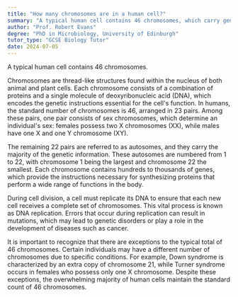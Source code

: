 ```yaml
---
title: "How many chromosomes are in a human cell?"
summary: "A typical human cell contains 46 chromosomes, which carry genetic information essential for growth, development, and functioning of the organism."
author: "Prof. Robert Evans"
degree: "PhD in Microbiology, University of Edinburgh"
tutor_type: "GCSE Biology Tutor"
date: 2024-07-05
---
```


A typical human cell contains $46$ chromosomes.

Chromosomes are thread-like structures found within the nucleus of both animal and plant cells. Each chromosome consists of a combination of proteins and a single molecule of deoxyribonucleic acid (DNA), which encodes the genetic instructions essential for the cell's function. In humans, the standard number of chromosomes is $46$, arranged in $23$ pairs. Among these pairs, one pair consists of sex chromosomes, which determine an individual's sex: females possess two X chromosomes (XX), while males have one X and one Y chromosome (XY).

The remaining $22$ pairs are referred to as autosomes, and they carry the majority of the genetic information. These autosomes are numbered from $1$ to $22$, with chromosome $1$ being the largest and chromosome $22$ the smallest. Each chromosome contains hundreds to thousands of genes, which provide the instructions necessary for synthesizing proteins that perform a wide range of functions in the body.

During cell division, a cell must replicate its DNA to ensure that each new cell receives a complete set of chromosomes. This vital process is known as DNA replication. Errors that occur during replication can result in mutations, which may lead to genetic disorders or play a role in the development of diseases such as cancer.

It is important to recognize that there are exceptions to the typical total of $46$ chromosomes. Certain individuals may have a different number of chromosomes due to specific conditions. For example, Down syndrome is characterized by an extra copy of chromosome $21$, while Turner syndrome occurs in females who possess only one X chromosome. Despite these exceptions, the overwhelming majority of human cells maintain the standard count of $46$ chromosomes.
    